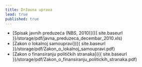 ```yaml
---
title: Državna uprava
lead: true
published: true
---
```


- [Spisak javnih preduzeća (NBS, 2010)]({{ site.baseurl }}/storage/pdf/javna_preduzeca_decembar_2010.xls)
- [Zakon o lokalnoj samoupravi]({{ site.baseurl }}/storage/pdf/Zakon_o_lokalnoj_samoupravi.pdf)
- [Zakon o finansiranju političkih stranaka]({{ site.baseurl }}/storage/pdf/Zakon_o_finansiranju_politickih_stranaka.pdf)
